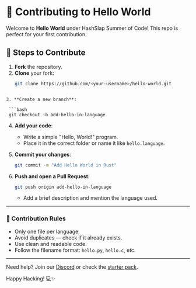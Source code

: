

# 👋 Contributing to Hello World

Welcome to **Hello World** under HashSlap Summer of Code! This repo is perfect for your first contribution.

## 🚀 Steps to Contribute

1. **Fork** the repository.
2. **Clone** your fork:
   ```bash
   git clone https://github.com/<your-username>/hello-world.git
  ```

3. **Create a new branch**:

   ```bash
   git checkout -b add-hello-in-language
   ```

4. **Add your code**:

   * Write a simple "Hello, World!" program.
   * Place it in the correct folder or name it like `hello.language`.

5. **Commit your changes**:

   ```bash
   git commit -m "Add Hello World in Rust"
   ```

6. **Push and open a Pull Request**:

   ```bash
   git push origin add-hello-in-language
   ```

   * Add a brief description and mention the language used.

---

### 📌 Contribution Rules

* Only one file per language.
* Avoid duplicates — check if it already exists.
* Use clean and readable code.
* Follow the filename format: `hello.py`, `hello.c`, etc.

---

Need help? Join our [Discord](https://discord.gg/s5hmmAMeTD) or check the [starter pack](https://github.com/HashSlap-Summer-of-Code/hashslap-starter-pack).

Happy Hacking! 💻✨

